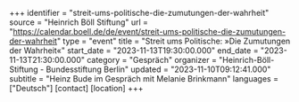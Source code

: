 +++
identifier = "streit-ums-politische-die-zumutungen-der-wahrheit"
source = "Heinrich Böll Stiftung"
url = "https://calendar.boell.de/de/event/streit-ums-politische-die-zumutungen-der-wahrheit"
type = "event"
title = "Streit ums Politische: »Die Zumutungen der Wahrheit«"
start_date = "2023-11-13T19:30:00.000"
end_date = "2023-11-13T21:30:00.000"
category = "Gespräch"
organizer = "Heinrich-Böll-Stiftung - Bundesstiftung Berlin"
updated = "2023-11-10T09:12:41.000"
subtitle = "Heinz Bude im Gespräch mit Melanie Brinkmann"
languages = ["Deutsch"]
[contact]
[location]
+++